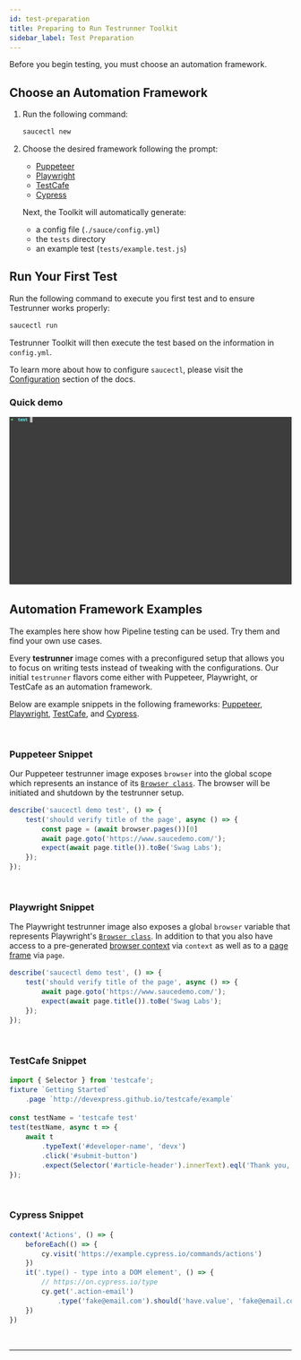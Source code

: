 ```yaml
---
id: test-preparation
title: Preparing to Run Testrunner Toolkit
sidebar_label: Test Preparation
---
```


Before you begin testing, you must choose an automation framework.

## Choose an Automation Framework
1. Run the following command:
    ```bash
    saucectl new
    ```
2. Choose the desired framework following the prompt:
    * [Puppeteer](https://github.com/puppeteer/puppeteer)
    * [Playwright](https://github.com/microsoft/playwright)
    * [TestCafe](https://devexpress.github.io/testcafe)
    * [Cypress](https://github.com/cypress-io/cypress)
    
    Next, the Toolkit will automatically generate: 
    * a config file (`./sauce/config.yml`)
    * the `tests` directory
    * an example test (`tests/example.test.js`)

## Run Your First Test

Run the following command to execute you first test and to ensure Testrunner works properly:
```bash
saucectl run
```
Testrunner Toolkit will then execute the test based on the information in `config.yml`. 

To learn more about how to configure `saucectl`, please visit the [Configuration](configuring-testrunner-toolkit.md) section of the docs. 

### Quick demo

<!--![Demo](https://gist.githubusercontent.com/diemol/f24bb230a0e3b41a052a1d9c1ff41f9e/raw/a325b6c1da77d4d4a804842da7307b055e7b50d2/saucectl-demo.gif)-->

![Demo](assets/saucectl-demo.gif)

## Automation Framework Examples
The examples here show how Pipeline testing can be used. Try them and find your own use cases. 

Every __testrunner__ image comes with a preconfigured setup that allows you to focus on writing tests instead of tweaking with the configurations. Our initial `testrunner` flavors come either with Puppeteer, Playwright, or TestCafe as an automation framework. 


Below are example snippets in the following frameworks: [Puppeteer](https://pptr.dev/#?product=Puppeteer&version=v3.0.3&show=api-class-browser), [Playwright](https://playwright.dev/#version=v1.0.1&path=docs%2Fcore-concepts.md&q=browser), [TestCafe](https://devexpress.github.io/testcafe/documentation/reference/test-api/testcontroller/browser.html), and [Cypress](https://github.com/cypress-io/cypress).

<!--DOCUSAURUS_CODE_TABS-->
<!--Puppeteer-->
<br />

### Puppeteer Snippet
Our Puppeteer testrunner image exposes `browser` into the global scope which represents an instance of its [`Browser class`](https://pptr.dev/#?product=Puppeteer&version=v3.0.4&show=api-class-browser). The browser will be initiated and shutdown by the testrunner setup.

```js
describe('saucectl demo test', () => {
	test('should verify title of the page', async () => {
		const page = (await browser.pages())[0]
		await page.goto('https://www.saucedemo.com/');
		expect(await page.title()).toBe('Swag Labs');
	});
});
```

<!--Playwright-->
<br />

### Playwright Snippet
The Playwright testrunner image also exposes a global `browser` variable that represents Playwright's [`Browser class`](https://playwright.dev/#version=v1.0.2&path=docs%2Fcore-concepts.md&q=browser). In addition to that you also have access to a pre-generated [browser context](https://playwright.dev/#version=v1.0.2&path=docs%2Fcore-concepts.md&q=browser-contexts) via `context` as well as to a [page frame](https://playwright.dev/#version=v1.0.2&path=docs%2Fcore-concepts.md&q=pages-and-frames) via `page`.

```js
describe('saucectl demo test', () => {
	test('should verify title of the page', async () => {
		await page.goto('https://www.saucedemo.com/');
		expect(await page.title()).toBe('Swag Labs');
	});
});
```

<!--TestCafe-->
<br />

### TestCafe Snippet

```js
import { Selector } from 'testcafe';
fixture `Getting Started`
	.page `http://devexpress.github.io/testcafe/example`

const testName = 'testcafe test'
test(testName, async t => {
	await t
		.typeText('#developer-name', 'devx')
		.click('#submit-button')
		.expect(Selector('#article-header').innerText).eql('Thank you, devx!');
});
```

<!--Cypress-->
<br />

### Cypress Snippet

```js
context('Actions', () => {
	beforeEach(() => {
		cy.visit('https://example.cypress.io/commands/actions')
	})
	it('.type() - type into a DOM element', () => {
		// https://on.cypress.io/type
		cy.get('.action-email')
			.type('fake@email.com').should('have.value', 'fake@email.com')
	})
})
```

<!--END_DOCUSAURUS_CODE_TABS-->

<br />

___
